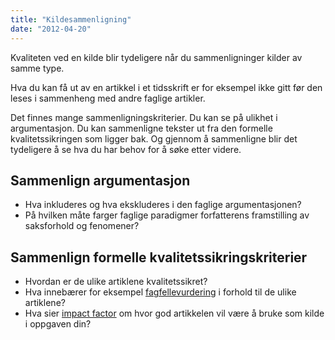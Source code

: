 ```yaml
---
title: "Kildesammenligning"
date: "2012-04-20"
---
```


Kvaliteten ved en kilde blir tydeligere når du sammenligninger kilder av samme type.

Hva du kan få ut av en artikkel i et tidsskrift er for eksempel ikke gitt før den leses i sammenheng med andre faglige artikler.

Det finnes mange sammenligningskriterier. Du kan se på ulikhet i argumentasjon. Du kan sammenligne tekster ut fra den formelle kvalitetssikringen som ligger bak. Og gjennom å sammenligne blir det tydeligere å se hva du har behov for å søke etter videre.

## Sammenlign argumentasjon

- Hva inkluderes og hva ekskluderes i den faglige argumentasjonen?
- På hvilken måte farger faglige paradigmer forfatterens framstilling av saksforhold og fenomener?

## Sammenlign formelle kvalitetssikringskriterier

- Hvordan er de ulike artiklene kvalitetssikret?
- Hva innebærer for eksempel [fagfellevurdering](http://sokogskriv.no/kildebruk-og-referanser/kildevurdering/kvalitative-vurderinger/#Fagfellevurdering) i forhold til de ulike artiklene?
- Hva sier [impact factor](http://sokogskriv.no/kildebruk-og-referanser/kildevurdering/kvalitative-vurderinger/#Impact) om hvor god artikkelen vil være å bruke som kilde i oppgaven din?
